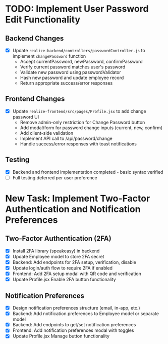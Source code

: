 # TODO: Implement User Password Edit Functionality

## Backend Changes
- [x] Update `realize-backend/controllers/passwordController.js` to implement `changePassword` function
  - Accept currentPassword, newPassword, confirmPassword
  - Verify current password matches user's password
  - Validate new password using passwordValidator
  - Hash new password and update employee record
  - Return appropriate success/error responses

## Frontend Changes
- [x] Update `realize-frontend/src/pages/Profile.jsx` to add change password UI
  - Remove admin-only restriction for Change Password button
  - Add modal/form for password change inputs (current, new, confirm)
  - Add client-side validation
  - Implement API call to /api/password/change
  - Handle success/error responses with toast notifications

## Testing
- [x] Backend and frontend implementation completed - basic syntax verified
- [ ] Full testing deferred per user preference

# New Task: Implement Two-Factor Authentication and Notification Preferences

## Two-Factor Authentication (2FA)
- [x] Install 2FA library (speakeasy) in backend
- [x] Update Employee model to store 2FA secret
- [x] Backend: Add endpoints for 2FA setup, verification, disable
- [x] Update login/auth flow to require 2FA if enabled
- [x] Frontend: Add 2FA setup modal with QR code and verification
- [x] Update Profile.jsx Enable 2FA button functionality

## Notification Preferences
- [x] Design notification preferences structure (email, in-app, etc.)
- [x] Backend: Add notification preferences to Employee model or separate model
- [x] Backend: Add endpoints to get/set notification preferences
- [x] Frontend: Add notification preferences modal with toggles
- [x] Update Profile.jsx Manage button functionality
